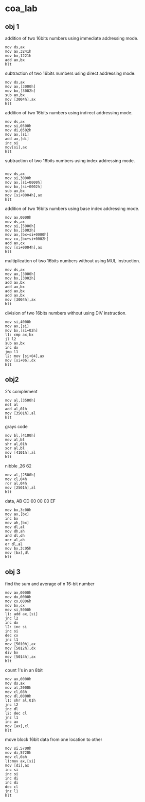 # coa_lab
##  obj 1

addition of two 16bits numbers using immediate addressing mode.
```
mov ds,ax
mov ax,3241h
mov bx,1221h
add ax,bx
hlt
```
subtraction of two 16bits numbers using direct addressing mode.
```
mov ds,ax
mov ax,[3000h]
mov bx,[3002h]
sub ax,bx
mov [3004h],ax
hlt
```
addition of two 16bits numbers using indirect addressing mode.
```
mov ds,ax   
mov si,0500h
mov di,0502h
mov ax,[si] 
add ax,[di] 
inc si
mov[si],ax
hlt
```

subtraction of two 16bits numbers using index addressing mode.
```

mov ds,ax
mov si,3000h
mov ax,[si+0000h]
mov bx,[si+0002h]
sub ax,bx
mov [si+0004h],ax
hlt
```

addition of two 16bits numbers using base index addressing mode.
```
mov ax,0000h
mov ds,ax
mov si,[5000h]
mov bx,[5002h]
mov ax,[bx+si+0000h]
mov cx,[bx+si+0002h]
add ax,cx
mov [si+0004h],ax
hlt
```
multiplication of two 16bits numbers without using MUL instruction.
```
mov ds,ax
mov ax,[3000h]
mov bx,[3002h]
add ax,bx
add ax,bx
add ax,bx
add ax,bx
mov [3004h],ax
hlt
```
division of two 16bits numbers without using DIV instruction.
```
mov si,4000h
mov ax,[si]
mov bx,[si+02h]
l1: cmp ax,bx
jl l2
sub ax,bx
inc dx
jmp l1
l2: mov [si+04],ax
mov [si+06],dx
hlt
```

## obj2
 2's complement
```
mov al,[3500h]
not al
add al,01h
mov [3501h],al
hlt
```
 grays code
 ```
mov bl,[4100h]
mov al,bl
shr al,01h
xor al,bl
mov [4101h],al
hlt
```
nibble ,26 62
```
mov al,[2500h]
mov cl,04h
ror al,04h
mov [2501h],al
hlt
```

data, AB CD 00 00 00 EF
```
mov bx,3c00h
mov ax,[bx]
inc bx
mov ah,[bx]
mov dl,al
mov dh,ah
and dl,dh
xor al,ah
or dl,al
mov bx,3c05h
mov [bx],dl
hlt
```
## obj 3

 find the sum and average of n 16-bit number
```
mov ax,0000h
mov dx,0000h
mov cx,0006h
mov bx,cx
mov si,5000h
l1: add ax,[si]
jnc l2
inc dx
l2: inc si
inc si
dec cx
jnz l1
mov [5010h],ax
mov [5012h],dx
div bx
mov [5014h],ax
hlt
```
count 1's in an 8bit 
```
mov ax,0000h
mov ds,ax
mov al,2000h
mov cl,08h
mov dl,0000h
l1: shr al,01h
jnc l2
inc dl
l2: dec cl
jnz l1
inc ax
mov [ax],cl
hlt
```

move block 16bit data from one location to other
```
mov si,5700h
mov di,5720h
mov cl,0ah
l1:mov ax,[si]
mov [di],ax
inc si
inc si
inc di
inc di
dec cl
jnz l1
hlt
```
